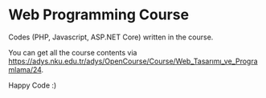 # Web Programming Course
Codes (PHP, Javascript, ASP.NET Core) written in the course.

You can get all the course contents via https://adys.nku.edu.tr/adys/OpenCourse/Course/Web_Tasarımı_ve_Programlama/24.

Happy Code :)
